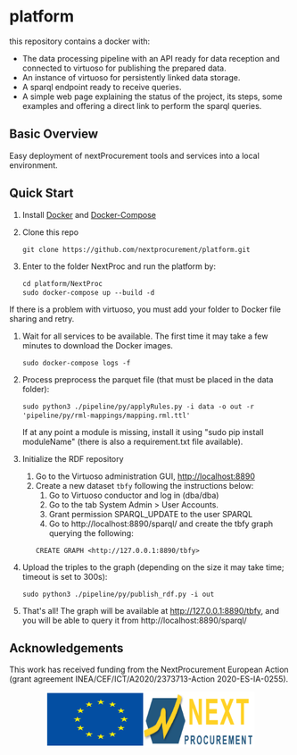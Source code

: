 # platform
this repository contains a docker with:  
  - The data processing pipeline with an API ready for data reception and connected to virtuoso for publishing the prepared data.  
  - An instance of virtuoso for persistently linked data storage.   
  - A sparql endpoint ready to receive queries.  
  - A simple web page explaining the status of the project, its steps, some examples and offering a direct link to perform the sparql queries.

## Basic Overview

Easy deployment of nextProcurement tools and services into a local environment.

## Quick Start

1. Install [Docker](https://docs.docker.com/install/) and [Docker-Compose](https://docs.docker.com/compose/install/)
1. Clone this repo

	```
	git clone https://github.com/nextprocurement/platform.git
1. Enter to the folder NextProc and run the platform by:
    ```
	cd platform/NextProc
    sudo docker-compose up --build -d
    ```
If there is a problem with virtuoso, you must add your folder to Docker file sharing and retry.

1. Wait for all services to be available. The first time it may take a few minutes to download the Docker images.
    ```
    sudo docker-compose logs -f
	```
1. Process preprocess the parquet file (that must be placed in the data folder): 
    ```
    sudo python3 ./pipeline/py/applyRules.py -i data -o out -r 'pipeline/py/rml-mappings/mapping.rml.ttl'
	```
	If at any point a module is missing, install it using "sudo pip install moduleName" (there is also a requirement.txt file available).
1. Initialize the RDF repository
    1. Go to the Virtuoso administration GUI, [http://localhost:8890](http://localhost:8890)
    1. Create a new dataset `tbfy` following the instructions below:
	    1. Go to Virtuoso conductor and log in (dba/dba)
		1. Go to the tab System Admin > User Accounts.
		1. Grant permission SPARQL_UPDATE to the user SPARQL
		1. Go to http://localhost:8890/sparql/ and create the tbfy graph querying the following: 
		```
		CREATE GRAPH <http://127.0.0.1:8890/tbfy>
		```
1. Upload the triples to the graph (depending on the size it may take time; timeout is set to 300s): 
    ```
    sudo python3 ./pipeline/py/publish_rdf.py -i out
	```

1. That's all! The graph will be available at http://127.0.0.1:8890/tbfy, and you will be able to query it from http://localhost:8890/sparql/

## Acknowledgements

This work has received funding from the NextProcurement European Action (grant agreement INEA/CEF/ICT/A2020/2373713-Action 2020-ES-IA-0255).

<p align="center">
  <img src="static/Images/eu-logo.svg" alt="EU Logo" height=100 width="200" style="margin-right: -27px;">
  <img src="static/Images/nextprocurement-logo.png" alt="Next Procurement Logo" height=100 width="200">
</p>